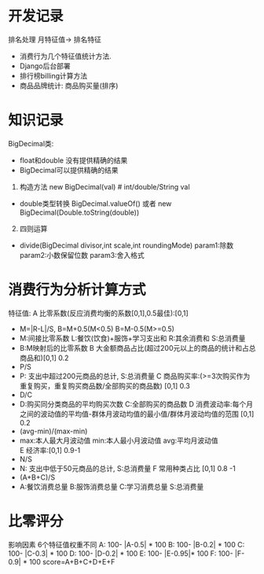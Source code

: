 # 开发记录
排名处理
月特征值-> 排名特征
* 消费行为几个特征值统计方法.
* Django后台部署
* 排行榜billing计算方法
* 商品品牌统计: 商品购买量(排序)
# 知识记录
BigDecimal类:
* float和double 没有提供精确的结果
* BigDecimal可以提供精确的结果
1. 构造方法
new BigDecimal(val) # int/double/String val
* double类型转换
BigDecimal.valueOf()
或者
new BigDecimal(Double.toString(double))
2. 四则运算
* divide(BigDecimal divisor,int scale,int roundingMode) 
param1:除数
param2:小数保留位数
param3:舍入格式
# 消费行为分析计算方式
特征值: 
A 比零系数(反应消费均衡的系数[0,1],0.5最佳):[0,1]
* M=|R-L|/S, B=M+0.5(M<0.5) B=M-0.5(M>=0.5)
* M:间接比零系数 L:餐饮(饮食)+服饰+学习支出和 R:其余消费和 S:总消费量 
* B:M映射后的比零系数
B 大金额商品占比(超过200元以上的商品的统计和占总商品和)[0,1] 0.2
* P/S
* P: 支出中超过200元商品的总计, S:总消费量
C 商品购买率:(>=3次购买作为重复购买，重复购买商品数/全部购买的商品数) [0,1] 0.3
* D/C
* D:购买同分类商品的平均购买次数 C:全部购买的商品数
D 消费波动率:每个月之间的波动值的平均值-群体月波动均值的最小值/群体月波动均值的范围 [0,1] 0.2
* (avg-min)/(max-min)
* max:本人最大月波动值 min:本人最小月波动值  avg:平均月波动值  
E 经济率:[0,1] 0.9-1
* N/S
* N: 支出中低于50元商品的总计, S:总消费量
F 常用种类占比 [0,1] 0.8 -1
* (A+B+C)/S
* A:餐饮消费总量 B:服饰消费总量 C:学习消费总量 S:总消费量
# 比零评分
影响因素
6个特征值权重不同
A: 100- |A-0.5| * 100
B: 100- |B-0.2| * 100
C: 100- |C-0.3| * 100
D: 100- |D-0.2| * 100
E: 100- |E-0.95|* 100
F: 100- |F-0.9| * 100
score=A+B+C+D+E+F